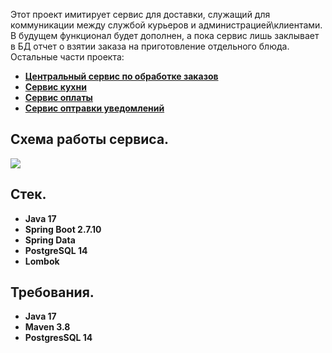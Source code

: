 Этот проект имитирует сервис для доставки, служащий для коммуникации между службой курьеров и администрацией\клиентами. 
В будущем функционал будет дополнен, а пока сервис лишь заклывает в БД отчет о взятии заказа на приготовление отдельного блюда. 
Остальные части проекта:
- **[Центральный сервис по обработке заказов](https://github.com/SevaStopAll/job4j_order)**
- **[Сервис кухни](https://github.com/SevaStopAll/job4j_kitchen)**
- **[Сервис оплаты](https://github.com/SevaStopAll/job4j_payment)**
- **[Сервис оптравки уведомлений](https://github.com/SevaStopAll/job4j_notification)**

## Схема работы сервиса.

![](files/Scheme.png)

## Стек.

- **Java 17**
- **Spring Boot 2.7.10**
- **Spring Data**
- **PostgreSQL 14**
- **Lombok**


## Требования.

- **Java 17**
- **Maven 3.8**
- **PostgresSQL 14**

